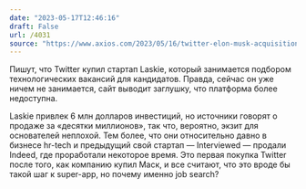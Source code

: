 ```yaml
---
date: "2023-05-17T12:46:16"
draft: False
url: /4031
source: "https://www.axios.com/2023/05/16/twitter-elon-musk-acquisition"
---
```


Пишут, что Twitter купил стартап Laskie, который занимается подбором технологических вакансий для кандидатов. Правда, сейчас он уже ничем не занимается, сайт выводит заглушку, что платформа более недоступна. 

Laskie привлек 6 млн долларов инвестиций, но источники говорят о продаже за «десятки миллионов», так что, вероятно, экзит для основателей неплохой. Тем более, что они относительно давно в бизнесе hr-tech и предыдущий свой стартап — Interviewed — продали Indeed, где проработали некоторое время. Это первая покупка Twitter после того, как компанию купил Маск, и все считают, что это вроде бы такой шаг к super-app, но почему именно job search?
